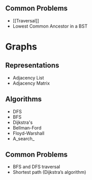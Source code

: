 ## Common Problems

- [[Traversal]]
- Lowest Common Ancestor in a BST
# Graphs

## Representations

- Adjacency List
- Adjacency Matrix
## Algorithms

- DFS
- BFS
- Dijkstra's
- Bellman-Ford
- Floyd-Warshall
- A_search_
## Common Problems

- BFS and DFS traversal
- Shortest path (Dijkstra’s algorithm)